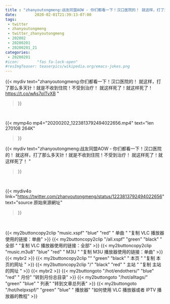 ```yaml
---
title : "zhanyoutongmeng:战友同盟AOW - 你们都看一下！汉口医院的！ 就这样，打了那么多天针！就是不收到住院！不受到治疗！ 就这样死了！就这样死了！ "
date:        2020-02-01T21:39:13-07:00
tags:
 - twitter
 - zhanyoutongmeng
 - twitter_zhanyoutongmeng
 - 202002
 - 20200201
 - 20200201_21
categories:
 - 20200201
#icon:        "fas fa-lock-open"
#resImgTeaser: teaserpics/wikipedia.org/emacs-jokes.png
---
```


{{< mydiv text="zhanyoutongmeng:你们都看一下！汉口医院的！ 就这样，打了那么多天针！就是不收到住院！不受到治疗！ 就这样死了！就这样死了！ https://t.co/wAs7oITvXB "
>}}
<br>


{{< mymp4o mp4="20200202_1223813792494022656.mp4"
text="len 270108    264K"
>}}


{{< mydiv text="zhanyoutongmeng:战友同盟AOW - 你们都看一下！汉口医院的！ 就这样，打了那么多天针！就是不收到住院！不受到治疗！ 就这样死了！就这样死了！ "
>}}
<br>

{{< mydiv4o link="https://twitter.com/zhanyoutongmeng/status/1223813792494022656"
text="source 原始來源網址"
>}}


<br>



{{< my2buttoncopy2clip "music.xspf"        "blue"   "red"    " 单曲 "  "复制 VLC 播放器使用的链接：单曲" >}} {{< my2buttoncopy2clip "/all.xspf"         "green"  "black"  " 全部 "  "复制 VLC 播放器使用的链接：全部" >}} {{< my2buttoncopy2clip "music.m3u8"        "blue"   "red"    " M3U  "    "复制 M3U 播放器使用的链接：单曲" >}} {{< mybr2 >}} {{< my2buttoncopy2clip ""                  "green"  "black"  " 本页 "    "复制 本页的网址 " >}} {{< my2buttoncopy2clip "/"                 "black"  "red"    " 主站 "    "复制 主站的网址 " >}} {{< mybr2 >}} {{< my2buttongoto      "/hot/endothers/"   "blue"   "red"    " 月份"   "转到月份总目录" >}} {{< my2buttongoto      "/hot/alltags/"     "green"  "blue"   " 列表"   "转到文章总列表" >}} {{< my2buttongoto      "/hot/helpxspf/"    "green"  "blue"   " 播放器" "如何使用 VLC 播放器或者 IPTV 播放器的教程" >}} 
